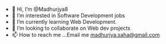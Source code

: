 - 👋 Hi, I’m @Madhurjya8
- 👀 I’m interested in Software Development jobs
- 🌱 I’m currently learning Web Development.
- 💞️ I’m looking to collaborate on Web dev projects
- 📫 How to reach me ...Email me madhurjya.saha@gmail.com

<!---
Madhurjya8/Madhurjya8 is a ✨ special ✨ repository because its `README.md` (this file) appears on your GitHub profile.
You can click the Preview link to take a look at your changes.
--->
